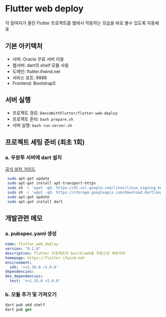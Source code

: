 # Flutter web deploy
각 참여자가 올린 Flutter 프로젝트를 웹에서 작동하는 모습을 바로 볼수 있도록 자동배포

## 기본 아키텍처
* 서버: Oracle 무료 서버 이용
* 웹서버: dart의 shelf 모듈 사용
* 도메인: flutter.ifwind.net
* 서비스 포트: 8888
* Frontend: Bootstrap5

## 서버 실행
* 프로젝트 경로: `DanceWithFlutter/flutter-web-deploy`
* 프로젝트 준비: `bash prepare.sh`
* 서버 실행: `bash run-server.sh`

## 프로젝트 세팅 준비 (최초 1회)
### a. 우분투 서버에 dart 설치
[공식 설치 가이드](https://dart.dev/get-dart)
```bash
 sudo apt-get update
 sudo apt-get install apt-transport-https
 sudo sh -c 'wget -qO- https://dl-ssl.google.com/linux/linux_signing_key.pub | apt-key add -'
 sudo sh -c 'wget -qO- https://storage.googleapis.com/download.dartlang.org/linux/debian/dart_stable.list > /etc/apt/sources.list.d/dart_stable.list'
 sudo apt-get update
 sudo apt-get install dart
```

## 개발관련 메모
### a. pubspec.yaml 생성
```yaml
name: flutter_web_deplay
version: "0.1.0"
description: flutter 프로젝트의 build/web을 자동으로 배포처리
homepage: https://flutter.ifwind.net
environment:
  sdk: '>=2.10.0 <3.0.0'
dependencies: 
dev_dependencies:
  test: '>=1.15.0 <2.0.0'
```
### b. 모듈 추가 및 가져오기
```dart
dart pub add shelf
dart pub get
```